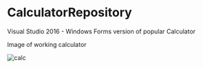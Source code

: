 # CalculatorRepository
Visual Studio 2016 - Windows Forms version of popular Calculator

Image of working calculator

![calc](https://user-images.githubusercontent.com/56958103/123692823-90eae680-d857-11eb-9996-30ad36b9d543.png)
